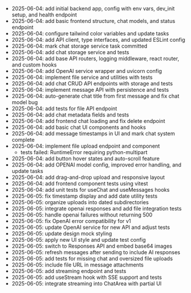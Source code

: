 - 2025-06-04: add initial backend app, config with env vars, dev_init setup, and health endpoint
- 2025-06-04: add basic frontend structure, chat models, and status endpoint
- 2025-06-04: configure tailwind color variables and update tasks
- 2025-06-04: add API client, type interfaces, and updated ESLint config
- 2025-06-04: mark chat storage service task committed
- 2025-06-04: add chat storage service and tests
- 2025-06-04: add base API routers, logging middleware, react router, and custom hooks
- 2025-06-04: add OpenAI service wrapper and uvicorn config
- 2025-06-04: implement file service and utilities with tests
- 2025-06-04: add chat CRUD API endpoints with storage and tests
- 2025-06-04: implement message API with persistence and tests
- 2025-06-04: auto-generate chat title from first message and fix chat model bug
- 2025-06-04: add tests for file API endpoint
- 2025-06-04: add chat metadata fields and tests
- 2025-06-04: add frontend chat loading and fix delete endpoint
- 2025-06-04: add basic chat UI components and hooks
- 2025-06-04: add message timestamps in UI and mark chat system complete
- 2025-06-04: implement file upload endpoint and component
    - tests failed: RuntimeError requiring python-multipart
- 2025-06-04: add button hover states and auto-scroll feature
- 2025-06-04: add OPENAI model config, improved error handling, and update tasks
- 2025-06-04: add drag-and-drop upload and responsive layout
- 2025-06-04: add frontend component tests using vitest
- 2025-06-04: add unit tests for useChat and useMessages hooks
- 2025-06-05: fix timestamp display and add date utility tests
- 2025-06-05: organize uploads into dated subdirectories
- 2025-06-05: integrate openai responses and add file integration tests
- 2025-06-05: handle openai failures without returning 500
- 2025-06-05: fix OpenAI error compatibility for v1
- 2025-06-05: update OpenAI service for new API and adjust tests
- 2025-06-05: update design mock styling
- 2025-06-05: apply new UI style and update test config
- 2025-06-05: switch to Responses API and embed base64 images
- 2025-06-05: refresh messages after sending to include AI responses
- 2025-06-05: add tests for missing chat and oversized file uploads
- 2025-06-05: include file URL in message attachments
- 2025-06-05: add streaming endpoint and tests
- 2025-06-05: add useStream hook with SSE support and tests
- 2025-06-05: integrate streaming into ChatArea with partial UI
